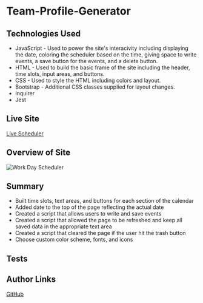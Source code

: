 # Team-Profile-Generator

## Technologies Used

* JavaScript - Used to power the site's interacivity including displaying the date, coloring the scheduler based on the time, giving space to write events, a save button for the events, and a delete button.
* HTML - Used to build the basic frame of the site including the header, time slots, input areas, and buttons.
* CSS - Used to style the HTML including colors and layout.
* Bootstrap - Additional CSS classes supplied for layout changes.
* Inquirer
* Jest



## Live Site

[Live Scheduler](https://mjshelton12.github.io/work-day-scheduler/)

## Overview of Site

![Work Day Scheduler](https://i.imgur.com/WZadYQD.jpg)

## Summary

* Built time slots, text areas, and buttons for each section of the calendar
* Added date to the top of the page reflecting the actual date
* Created a script that allows users to write and save events
* Created a script that allowed the page to be refreshed and keep all saved data in the appropriate text area
* Created a script that cleared the page if the user hit the trash button
* Choose custom color scheme, fonts, and icons

## Tests


## Author Links

[GitHub](https://github.com/mjshelton12)